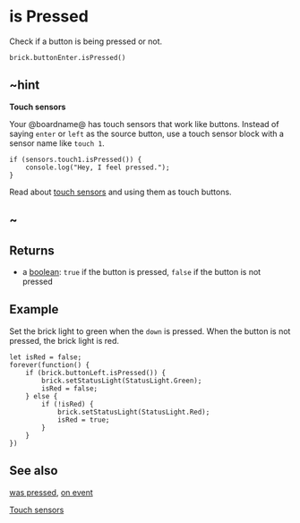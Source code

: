 # is Pressed

Check if a button is being pressed or not.

```sig
brick.buttonEnter.isPressed()
```

## ~hint

**Touch sensors**

Your @boardname@ has touch sensors that work like buttons. Instead of saying `enter` or `left` as the source button, use a touch sensor block with a sensor name like `touch 1`.

```block
if (sensors.touch1.isPressed()) {
    console.log("Hey, I feel pressed.");
}
```

Read about [touch sensors](/reference/sensors/touch-sensor) and using them as touch buttons.

## ~

## Returns

* a [boolean](types/boolean): `true` if the button is pressed, `false` if the button is not pressed

## Example

Set the brick light to green when the `down` is pressed. When the button is not pressed, the brick light is red.

```blocks
let isRed = false;
forever(function() {
    if (brick.buttonLeft.isPressed()) {
        brick.setStatusLight(StatusLight.Green);
        isRed = false;
    } else {
        if (!isRed) {
            brick.setStatusLight(StatusLight.Red);
            isRed = true;
        }
    }
})
```

## See also

[was pressed](/reference/brick/button/was-pressed), [on event](/reference/brick/button/on-event)

[Touch sensors](/reference/sensors/touch-sensor)